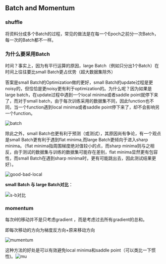 ## Batch and Momentum

### shuffle

将资料分成多个Batch的过程，常见的做法是在每一个Epoch之前分一次Batch，每一次的Batch都不一样。

### 为什么要采用Batch

时间？事实上，因为有平行运算的原因，large Batch（例如只分出1个Batch）在时间上往往要比small Batch更占优势（超大数据集除外）

答案是small Batch的Optimization做的更好，small Batch的update过程是更noisy的，但恰恰是更noisy更有利于optimization的。为什么呢？因为如果是large batch，在update过程中遇到一个local minima或者saddle point就停下来了，而对于small batch，由于每次训练采用的数据集不同，因此function也不同，当一个function遇到local minima或者saddle point停下来了，却不会影响另一个function。

![batch](https://zjyimage.oss-cn-beijing.aliyuncs.com/202305052111948.PNG)

除此之外，small Batch也更有利于预测（或测试），其原因尚有争论，有一个观点是small Batch更有利于遇到flat minima,而large Batch更倾向于进入sharp minima。（flat minima指周围梯度绝对值较小的点，而sharp minima则与之相反，由于测试的数据集与训练的数据集可能存在差别，flat minima显然更有包容性，而small Batch在遇到sharp minima时，更有可能跳出去，因此测试结果更好）。

![good-bad-local](https://zjyimage.oss-cn-beijing.aliyuncs.com/202305052111073.PNG)

**small Batch 与 large Batch对比**：

![s-b对比](https://zjyimage.oss-cn-beijing.aliyuncs.com/202305052111549.PNG)

### momentum

每次$\theta$的移动并不是只考虑gradient ，而是考虑过去所有gradient的总和。

即每次移动的方向为梯度反方向+原来移动方向

![mumentum](https://zjyimage.oss-cn-beijing.aliyuncs.com/202305052111015.PNG)

 这种方法的好处是可以有效避免local minima和saddle point（可以类比一下惯性)。![mu](https://zjyimage.oss-cn-beijing.aliyuncs.com/202305052111676.png)